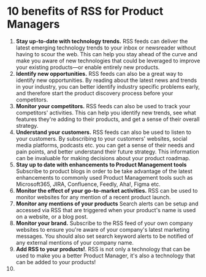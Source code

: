 # 10 benefits of RSS for Product Managers
1. **Stay up-to-date with technology trends.** RSS feeds can deliver the latest emerging technology trends to your inbox or newsreader without having to scour the web. This can help you stay ahead of the curve and make you aware of new technologies that could be leveraged to improve your existing products—or enable entirely new products.
2. **Identify new opportunities.** RSS feeds can also be a great way to identify new opportunities. By reading about the latest news and trends in your industry, you can better identify industry specific problems early, and therefore start the product discovery process before your competitors.
3. **Monitor your competitors.** RSS feeds can also be used to track your competitors' activities. This can help you identify new trends, see what features they're adding to their products, and get a sense of their overall strategy.
4. **Understand your customers.** RSS feeds can also be used to listen to your customers. By subscribing to your customers' websites, social media platforms, podcasts etc. you can get a sense of their needs and pain points, and better understand their future strategy. This information can be invaluable for making decisions about your product roadmap.
5. **Stay up to date with enhancements to Product Management tools** Subscribe to product blogs in order to be take advantage of the latest enhancements to commonly used Product Management tools such as Microsoft365, JIRA, Confluence, Feedly, Aha!, Figma etc.
6. **Monitor the effect of your go-to-market activities.** RSS can be used to monitor websites for any mention of a recent product launch. 
7. **Monitor any mentions of your products** Search alerts can be setup and accessed via RSS that are triggered when your product's name is used on a website, or a blog post. 
8. **Monitor your brand.** Subscribe to the RSS feed of your own company websites to ensure you're aware of your company's latest marketing messages. You should also set search keyword alerts to be notified of any external mentions of your company name.
9. **Add RSS to your products!**. RSS is not only a technology that can be used to make you a better Product Manager, it's also a technology that can be added to your products!
10. 

